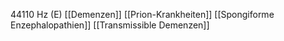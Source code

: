44110 Hz (E)
[[Demenzen]]
[[Prion-Krankheiten]]
[[Spongiforme Enzephalopathien]]
[[Transmissible Demenzen]]